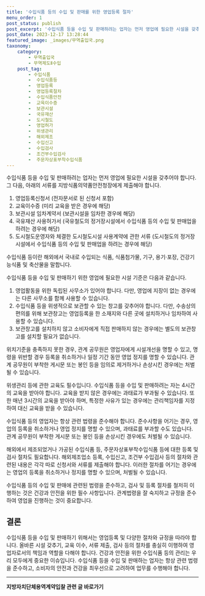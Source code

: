 ```yaml
---
title: '수입식품 등의 수입 및 판매를 위한 영업등록 절차'
menu_order: 1
post_status: publish
post_excerpt: '수입식품 등을 수입 및 판매하려는 업자는 먼저 영업에 필요한 시설을 갖추어야 합니다. 그 다음, 아래의 서류를 지방식품의약품안전청장에게 제출해야 합니다.'
post_date: 2023-12-17 13:28:44
featured_image: _images/무역출입국.png
taxonomy:
    category:
        - 무역출입국
        - 무역제도Ⅱ수입
    post_tag:
        - 수입식품
        -  수입식품등
        -  영업등록
        -  영업등록절차
        -  수입식품안전
        -  교육이수증
        -  보관시설
        -  국유재산
        -  도시철도
        -  영업허가
        -  위생관리
        -  해외제조
        -  수입신고
        -  수입검사
        -  조건부수입검사
        -  주문자상표부착수입식품
---
```



수입식품 등을 수입 및 판매하려는 업자는 먼저 영업에 필요한 시설을 갖추어야 합니다. 그 다음, 아래의 서류를 지방식품의약품안전청장에게 제출해야 합니다.

1. 영업등록신청서 (전자문서로 된 신청서 포함)
2. 교육이수증 (미리 교육을 받은 경우에 해당)
3. 보관시설 임차계약서 (보관시설을 임차한 경우에 해당)
4. 국유재산 사용허가서 (국유철도의 정거장시설에서 수입식품 등의 수입 및 판매업을 하려는 경우에 해당)
5. 도시철도운영자와 체결한 도시철도시설 사용계약에 관한 서류 (도시철도의 정거장시설에서 수입식품 등의 수입 및 판매업을 하려는 경우에 해당)

수입식품 등이란 해외에서 국내로 수입되는 식품, 식품첨가물, 기구, 용기·포장, 건강기능식품 및 축산물을 말합니다.

수입식품 등을 수입 및 판매하기 위한 영업에 필요한 시설 기준은 다음과 같습니다.

1. 영업활동을 위한 독립된 사무소가 있어야 합니다. 다만, 영업에 지장이 없는 경우에는 다른 사무소를 함께 사용할 수 있습니다.
2. 수입식품 등을 위생적으로 보관할 수 있는 창고를 갖추어야 합니다. 다만, 수송상의 편의를 위해 보관창고는 영업등록을 한 소재지와 다른 곳에 설치하거나 임차하여 사용할 수 있습니다.
3. 보관창고를 설치하지 않고 소비자에게 직접 판매하지 않는 경우에는 별도의 보관창고를 설치할 필요가 없습니다.

위치기준을 충족하지 못한 경우, 관계 공무원은 영업자에게 시설개선을 명할 수 있고, 명령을 위반할 경우 등록을 취소하거나 일정 기간 동안 영업 정지를 명할 수 있습니다. 관계 공무원이 부착한 게시문 또는 봉인 등을 임의로 제거하거나 손상시킨 경우에는 처벌될 수 있습니다.

위생관리 등에 관한 교육도 필수입니다. 수입식품 등을 수입 및 판매하려는 자는 4시간의 교육을 받아야 합니다. 교육을 받지 않은 경우에는 과태료가 부과될 수 있습니다. 또한 매년 3시간의 교육을 받아야 하며, 특정한 사유가 있는 경우에는 관리책임자를 지정하여 대신 교육을 받을 수 있습니다.

수입식품 등의 영업자는 항상 관련 법령을 준수해야 합니다. 준수사항을 어기는 경우, 영업의 등록을 취소하거나 영업 정지를 명할 수 있으며, 과태료를 부과할 수도 있습니다. 관계 공무원이 부착한 게시문 또는 봉인 등을 손상시킨 경우에도 처벌될 수 있습니다.

해외에서 제조되었거나 가공된 수입식품 등, 주문자상표부착수입식품 등에 대한 등록 및 검사 절차도 필요합니다. 해외제조업소 등록, 수입신고, 조건부 수입검사 등의 절차와 관련된 내용은 각각 따로 신청서와 서류를 제출해야 합니다. 이러한 절차를 어기는 경우에는 영업의 등록을 취소하거나 정지를 명할 수 있으며, 처벌될 수 있습니다.

수입식품 등의 수입 및 판매에 관련된 법령을 준수하고, 검사 및 등록 절차를 철저히 이행하는 것은 건강과 안전을 위한 필수 사항입니다. 관계법령을 잘 숙지하고 규정을 준수하여 영업을 진행하는 것이 중요합니다.

## 결론

수입식품 등을 수입 및 판매하기 위해서는 영업등록 및 다양한 절차와 규정을 따라야 합니다. 올바른 시설 갖추기, 교육 이수, 서류 제출, 검사 등의 절차를 충실히 이행하여 영업자로서의 책임과 역할을 다해야 합니다. 건강과 안전을 위한 수입식품 등의 관리는 우리 모두에게 중요한 이슈입니다. 수입식품 등을 수입 및 판매하는 업자는 항상 관련 법령을 준수하고, 소비자의 안전과 건강을 최우선으로 고려하여 업무를 수행해야 합니다.
<!-- wp:separator -->
<hr class="wp-block-separator has-alpha-channel-opacity"/>
<!-- /wp:separator -->

<!-- wp:group {"backgroundColor":"base","layout":{"type":"constrained"}} -->
<div class="wp-block-group has-base-background-color has-background"><!-- wp:paragraph {"align":"center","fontSize":"medium"} -->
<p class="has-text-align-center has-large-font-size"><strong>지방자치단체용역계약입찰 관련 글 바로가기</strong></p>
<!-- /wp:paragraph -->


<!-- wp:latest-posts
{"categories":[{"id":7150,"count":19,"description":"","link":"https://uknowlaw.com/category/%ec%a7%80%eb%b0%a9%ec%9e%90%ec%b9%98%eb%8b%a8%ec%b2%b4%ec%9a%a9%ec%97%ad%ea%b3%84%ec%95%bd%ec%9e%85%ec%b0%b0/","name":"지방자치단체용역계약입찰","slug":"지방자치단체용역계약입찰","taxonomy":"category","parent":0,"meta":[],"_links":{"self":[{"href":"https://uknowlaw.com/wp-json/wp/v2/categories/7150"}],"collection":[{"href":"https://uknowlaw.com/wp-json/wp/v2/categories"}],"about":[{"href":"https://uknowlaw.com/wp-json/wp/v2/taxonomies/category"}],"wp:post_type":[{"href":"https://uknowlaw.com/wp-json/wp/v2/posts?categories=7150"}],"curies":[{"name":"wp","href":"https://api.w.org/{rel}","templated":true}]}}],"postsToShow":100,"excerptLength":28,"postLayout":"grid","columns":2,"featuredImageAlign":"left","featuredImageSizeSlug":"large","fontSize":"small"} /--></div>
<!-- /wp:group -->